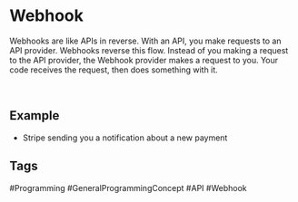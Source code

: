 
# Webhook

Webhooks are like APIs in reverse. With an API, you make requests to an API provider. Webhooks reverse this flow. Instead of you making a request to the API provider, the Webhook provider makes a request to you. Your code receives the request, then does something with it. 

<br>

## Example

- Stripe sending you a notification about a new payment

## Tags

#Programming #GeneralProgrammingConcept #API #Webhook